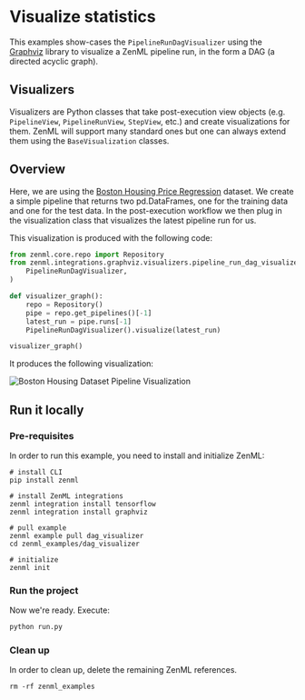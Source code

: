 # Visualize statistics
This examples show-cases the `PipelineRunDagVisualizer` using the [Graphviz](https://graphviz.readthedocs.io/en/stable/manual.html) library to visualize a 
ZenML pipeline run, in the form a DAG (a directed acyclic graph).

## Visualizers
Visualizers are Python classes that take post-execution view objects (e.g. `PipelineView`, `PipelineRunView`, `StepView`, etc.) and create 
visualizations for them. ZenML will support many standard ones but one can always extend them using the `BaseVisualization` classes.

## Overview
Here, we are using the [Boston Housing Price Regression](https://keras.io/api/datasets/boston_housing/) dataset. 
We create a simple pipeline that returns two pd.DataFrames, one for the training data and one for the test data. In 
the post-execution workflow we then plug in the visualization class that visualizes the latest pipeline run for us.

This visualization is produced with the following code:

```python
from zenml.core.repo import Repository
from zenml.integrations.graphviz.visualizers.pipeline_run_dag_visualizer import (
    PipelineRunDagVisualizer,
)

def visualizer_graph():
    repo = Repository()
    pipe = repo.get_pipelines()[-1]
    latest_run = pipe.runs[-1]
    PipelineRunDagVisualizer().visualize(latest_run)

visualizer_graph()
```

It produces the following visualization:

![Boston Housing Dataset Pipeline Visualization](../../docs/book/assets/dag-visualization.png)


## Run it locally

### Pre-requisites
In order to run this example, you need to install and initialize ZenML:

```shell
# install CLI
pip install zenml

# install ZenML integrations
zenml integration install tensorflow
zenml integration install graphviz

# pull example
zenml example pull dag_visualizer
cd zenml_examples/dag_visualizer

# initialize
zenml init
```

### Run the project
Now we're ready. Execute:

```bash
python run.py
```

### Clean up
In order to clean up, delete the remaining ZenML references.

```shell
rm -rf zenml_examples
```
